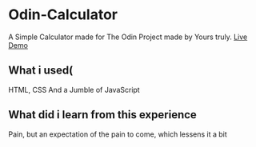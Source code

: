# Odin-Calculator

A Simple Calculator made for The Odin Project made by Yours truly. [Live Demo](https://loyalistxx.github.io/Odin-Calculator/)

## What i used(

HTML, CSS And a Jumble of JavaScript

## What did i learn from this experience

Pain, but an expectation of the pain to come, which lessens it a bit
